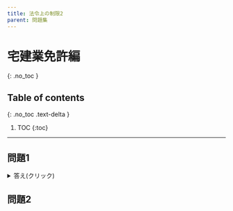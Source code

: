 ```yaml
---
title: 法令上の制限2
parent: 問題集
---
```


# 宅建業免許編
{: .no_toc }

## Table of contents
{: .no_toc .text-delta }

1. TOC
{:toc}

---

## 問題1



<details markdown="block">
  <summary>
    答え(クリック)
  </summary>

{: .important-title }
答えは　×
<br>
<br>チェックポイントは
<br>宅地であるか　・・・　宅地または建物の売却なので⭕️
<br>取引であるか　・・・　媒介しているので⭕️
<br>業であるか　・・・　業として営んでいるので⭕️
<br>[おすすめ解説リンク](https://www.youtube.com/watch?v=y4jantJmrEc)
</details>


## 問題2


